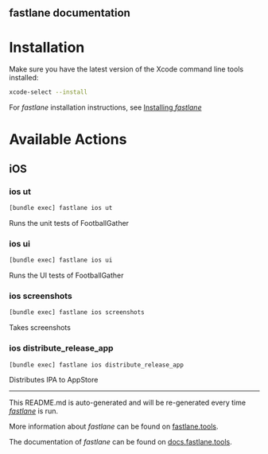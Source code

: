 fastlane documentation
----

# Installation

Make sure you have the latest version of the Xcode command line tools installed:

```sh
xcode-select --install
```

For _fastlane_ installation instructions, see [Installing _fastlane_](https://docs.fastlane.tools/#installing-fastlane)

# Available Actions

## iOS

### ios ut

```sh
[bundle exec] fastlane ios ut
```

Runs the unit tests of FootballGather

### ios ui

```sh
[bundle exec] fastlane ios ui
```

Runs the UI tests of FootballGather

### ios screenshots

```sh
[bundle exec] fastlane ios screenshots
```

Takes screenshots

### ios distribute_release_app

```sh
[bundle exec] fastlane ios distribute_release_app
```

Distributes IPA to AppStore


----

This README.md is auto-generated and will be re-generated every time [_fastlane_](https://fastlane.tools) is run.

More information about _fastlane_ can be found on [fastlane.tools](https://fastlane.tools).

The documentation of _fastlane_ can be found on [docs.fastlane.tools](https://docs.fastlane.tools).
